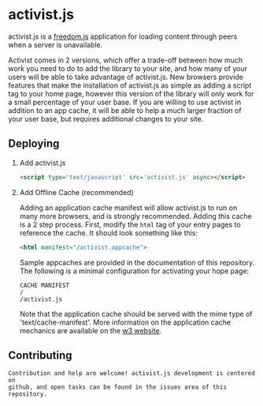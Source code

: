 activist.js
===========

activist.js is a [freedom.js](http://freedomjs.com) application for loading
content through peers when a server is unavailable.

Activist comes in 2 versions, which offer a trade-off between how much work you
need to do to add the library to your site, and how many of your users will be
able to take advantage of activist.js.  New browsers provide features that make
the installation of activist.js as simple as adding a script tag to your home
page, however this version of the library will only work for a small percentage
of your user base. If you are willing to use activist in addition to an app
cache, it will be able to help a much larger fraction of your user base, but
requires additional changes to your site.

Deploying
---------

1. Add activist.js

    ```html
    <script type='text/javascript' src='activist.js' async></script>
    ```


2. Add Offline Cache (recommended)

    Adding an application cache manifest will allow activist.js to run on many
    more browsers, and is strongly recommended. Adding this cache is a 2 step
    process. First, modify the ```html``` tag of your entry pages to reference
    the cache. It should look something like this:
    
    ```html
    <html manifest="/activist.appcache">
    ```
    
    Sample appcaches are provided in the documentation of this repository.
    The following is a minimal configuration for activating your hope page:
    
    ```
    CACHE MANIFEST
    /
    /activist.js
    ```
    
    Note that the application cache should be served with the mime type
    of 'text/cache-manifest'. More information on the application cache
    mechanics are available on the [w3 website](http://www.whatwg.org/specs/web-apps/current-work/multipage/offline.html).

Contributing
------------

    Contribution and help are welcome! activist.js development is centered on
    github, and open tasks can be found in the issues area of this repository.
